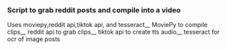 ### Script to grab reddit posts and compile into a video
Uses moviepy,reddit api,tiktok api, and tesseract__
MoviePy to compile clips__
reddit api to grab clips__
tiktok api to create tts audio__
tesseract for ocr of image posts